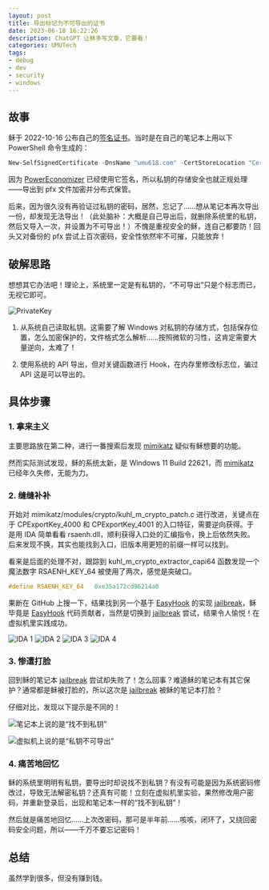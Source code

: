 ```yaml
---
layout: post
title: 导出标记为不可导出的证书
date: 2023-06-18 16:22:26
description: ChatGPT 让稣多写文章，它要看！
categories: UMUTech
tags:
- debug
- dev
- security
- windows
---
```

[mimikatz]: https://github.com/gentilkiwi/mimikatz
[easyhook]: https://github.com/EasyHook/EasyHook
[jailbreak]: https://github.com/iSECPartners/jailbreak

## 故事

稣于 2022-10-16 公布自己的[签名证书](/about/cert)。当时是在自己的笔记本上用以下 PowerShell 命令生成的：

```powershell
New-SelfSignedCertificate -DnsName "umu618.com" -CertStoreLocation "Cert:\CurrentUser\My" -HashAlgorithm sha512 -KeyLength 4096 -Type CodeSigningCert -FriendlyName UMU618 -NotAfter 2049-11-10
```

因为 [PowerEconomizer](https://github.com/UMU618/PowerEconomizer) 已经使用它签名，所以私钥的存储安全也就正规处理——导出到 pfx 文件加密并分布式保管。

后来，因为很久没有再验证过私钥的密码，居然，忘记了……想从笔记本再次导出一份，却发现无法导出！（此处脑补：大概是自己导出后，就删除系统里的私钥，然后又导入一次，并设置为不可导出！）不愧是重视安全的稣，连自己都要防！回头又对备份的 pfx 尝试上百次密码，安全性依然牢不可摧，只能放弃！

## 破解思路

想想其它办法吧！理论上，系统里一定是有私钥的，“不可导出”只是个标志而已，无视它即可。

![PrivateKey](/images/20230618-private.png)

1. 从系统自己读取私钥。这需要了解 Windows 对私钥的存储方式，包括保存位置，怎么加密保护的，文件格式怎么解析……按照微软的习性，这肯定需要大量逆向，太难了！

2. 使用系统的 API 导出，但对关键函数进行 Hook，在内存里修改标志位，骗过 API 这是可以导出的。

## 具体步骤

### 1. 拿来主义

主要思路放在第二种，进行一番搜索后发现 [mimikatz][mimikatz] 疑似有稣想要的功能。

然而实际测试发现，稣的系统太新，是 Windows 11 Build 22621，而 [mimikatz][mimikatz] 已经年久失修，无能为力。

### 2. 缝缝补补

开始对 mimikatz/modules/crypto/kuhl_m_crypto_patch.c 进行改进，关键点在于 CPExportKey_4000 和 CPExportKey_4001 的入口特征，需要逆向获得。于是用 IDA 简单看看 rsaenh.dll，顺利获得入口处的汇编指令，换上后依然失败。后来发现不换，其实也能找到入口，旧版本用更短的前缀一样可以找到。

看来是后面的处理不对，跟踪到 kuhl_m_crypto_extractor_capi64 函数发现一个魔法数字 RSAENH_KEY_64 被使用了两次，感觉是突破口。

```c
#define RSAENH_KEY_64	0xe35a172cd96214a0
```

果断在 GitHub 上搜一下，结果找到另一个基于 [EasyHook][easyhook] 的实现 [jailbreak][jailbreak]，稣毕竟是 [EasyHook][easyhook] 代码贡献者，当然是切换到 [jailbreak][jailbreak] 尝试，结果令人愉悦！在虚拟机里实践成功。

![IDA 1](/images/20230618-ida-1.png)
![IDA 2](/images/20230618-ida-2.png)
![IDA 3](/images/20230618-ida-3.png)
![IDA 4](/images/20230618-ida-4.png)

### 3. 惨遭打脸

回到稣的笔记本 [jailbreak][jailbreak] 尝试却失败了！怎么回事？难道稣的笔记本有其它保护？通常都是稣被打脸的，所以这次是 [jailbreak][jailbreak] 被稣的笔记本打脸？

仔细对比，发现以下提示是不同的！

![笔记本上说的是“找不到私钥”](/images/20230618-not-found.png)

![虚拟机上说的是“私钥不可导出”](/images/20230618-non-exportable.png)

### 4. 痛苦地回忆

稣的系统里明明有私钥，要导出时却说找不到私钥？有没有可能是因为系统密码修改过，导致无法解密私钥？还真有可能！立刻在虚拟机里实验，果然修改用户密码，并重新登录后，出现和笔记本一样的“找不到私钥”！

然后就是痛苦地回忆……上次改密码，那可是半年前……咳咳，闭环了，又绕回密码安全问题，所以——千万不要忘记密码！

## 总结

虽然学到很多，但没有赚到钱。
